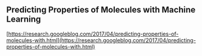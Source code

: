 ## Predicting Properties of Molecules with Machine Learning
  
  [https://research.googleblog.com/2017/04/predicting-properties-of-molecules-with.html](https://research.googleblog.com/2017/04/predicting-properties-of-molecules-with.html)